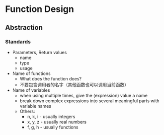 # Function Design

## Abstraction

### Standards

- Parameters, Return values
	- name
	- type
	- usage
- Name of functions
	- What does the function does?
	- 不要包含调用者的名字（其他函数也可以调用当前函数）
- Name of variables
	- when using multiple times, give the (expression) value a name
	- break down complex expressions into several meaningful parts with variable names
	- Others:
		- n, k, i - usually integers
		- x, y, z - usually real numbers
		- f, g, h - usually functions
